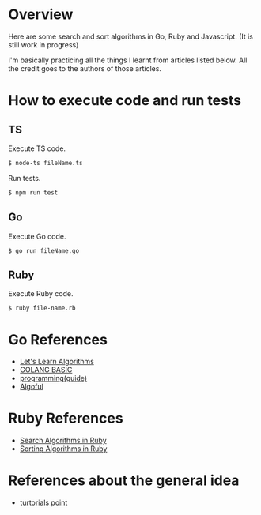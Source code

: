 # Overview

Here are some search and sort algorithms in Go, Ruby and Javascript. (It is still work in progress)

I'm basically practicing all the things I learnt from articles listed below.
All the credit goes to the authors of those articles.

# How to execute code and run tests

## TS

Execute TS code.

```bash
$ node-ts fileName.ts
```

Run tests.

```bash
$ npm run test
```

## Go

Execute Go code.

```
$ go run fileName.go
```

## Ruby

Execute Ruby code.

```
$ ruby file-name.rb
```

# Go References

- [Let's Learn Algorithms](https://www.calhoun.io/lets-learn-algorithms/)
- [GOLANG BASIC](http://www.golangprograms.com/)
- [programming(guide)](https://programming.guide/go/binary-search.html)
- [Algoful](http://algoful.com/)

# Ruby References

- [Search Algorithms in Ruby](https://medium.com/@limichelle21/search-algorithms-in-ruby-c3b8c9b70451)
- [Sorting Algorithms in Ruby](https://medium.com/@limichelle21/read-it-learn-it-build-it-sorting-algorithms-in-ruby-ead04b04baa6)

# References about the general idea

- [turtorials point](https://www.tutorialspoint.com/data_structures_algorithms/)
